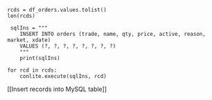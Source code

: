 
	rcds = df_orders.values.tolist()
	len(rcds)
	 
	 sqlIns = """
		INSERT INTO orders (trade, name, qty, price, active, reason, market, xdate)
		VALUES (?, ?, ?, ?, ?, ?, ?, ?)
		"""
		print(sqlIns)
		
	for rcd in rcds:
		conlite.execute(sqlIns, rcd)
	    

	

[[Insert records into MySQL table]]